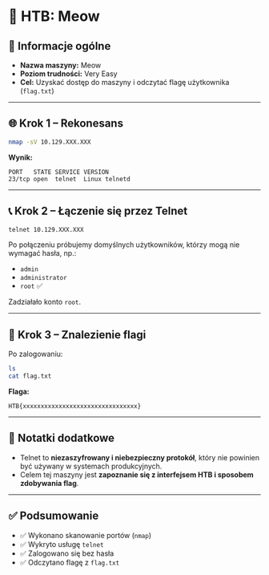 # 🐾 HTB: Meow

## 📌 Informacje ogólne

- **Nazwa maszyny:** Meow  
- **Poziom trudności:** Very Easy  
- **Cel:** Uzyskać dostęp do maszyny i odczytać flagę użytkownika (`flag.txt`)

---

## 🌐 Krok 1 – Rekonesans

```bash
nmap -sV 10.129.XXX.XXX
```

**Wynik:**
```
PORT   STATE SERVICE VERSION
23/tcp open  telnet  Linux telnetd
```

---

## 📞 Krok 2 – Łączenie się przez Telnet

```bash
telnet 10.129.XXX.XXX
```

Po połączeniu próbujemy domyślnych użytkowników, którzy mogą nie wymagać hasła, np.:

- `admin`
- `administrator`
- `root` ✅

Zadziałało konto `root`.

---

## 🏁 Krok 3 – Znalezienie flagi

Po zalogowaniu:

```bash
ls
cat flag.txt
```

**Flaga:**

```
HTB{xxxxxxxxxxxxxxxxxxxxxxxxxxxxxxxx}
```

---

## 📓 Notatki dodatkowe

- Telnet to **niezaszyfrowany i niebezpieczny protokół**, który nie powinien być używany w systemach produkcyjnych.
- Celem tej maszyny jest **zapoznanie się z interfejsem HTB i sposobem zdobywania flag**.

---

## ✅ Podsumowanie

- ✅ Wykonano skanowanie portów (`nmap`)
- ✅ Wykryto usługę `telnet`
- ✅ Zalogowano się bez hasła
- ✅ Odczytano flagę z `flag.txt`
